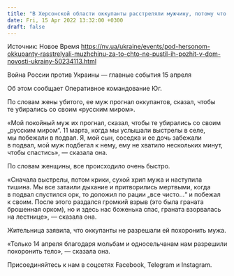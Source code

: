 ```yaml
---
title: "В Херсонской области оккупанты расстреляли мужчину, потому что он не пустил их пожить в свой дом — командование Юг"
date: Fri, 15 Apr 2022 13:32:00 +0300
draft: false
---
```

Источник: Новое Время https://nv.ua/ukraine/events/pod-hersonom-okkupanty-rasstrelyali-muzhchinu-za-to-chto-ne-pustil-ih-pozhit-v-dom-novosti-ukrainy-50234113.html


Война России против Украины — главные события 15 апреля

Об этом сообщает Оперативное командование Юг.

По словам жены убитого, ее муж прогнал оккупантов, сказал, чтобы те убирались со своим «русским миром».

«Мой покойный муж их прогнал, сказал, чтобы те убирались со своим „русским миром“. 11 марта, когда мы услышали выстрелы в селе, мы побежали в подвал. Я, мой сын, соседка и ее дочь забежали в подвал, мой муж подбегал к нему, ему не хватило нескольких минут, чтобы спастись», — сказала она.

По словам женщины, все происходило очень быстро.

«Сначала выстрелы, потом крики, сухой хрип мужа и наступила тишина. Мы все затаили дыхание и притворились мертвыми, когда в подвал спустился орк, то доложил по рации „все чисто…“ и побежал к своим. После этого раздался громкий взрыв (это была граната брошенная орком), но и здесь нас боженька спас, граната взорвалась на лестнице», — сказала она.

Жительница заявила, что оккупанты не разрешали ей похоронить мужа.

«Только 14 апреля благодаря мольбам и односельчанам нам разрешили похоронить тело», — сказала она.

Присоединяйтесь к нам в соцсетях Facebook, Telegram и Instagram.
